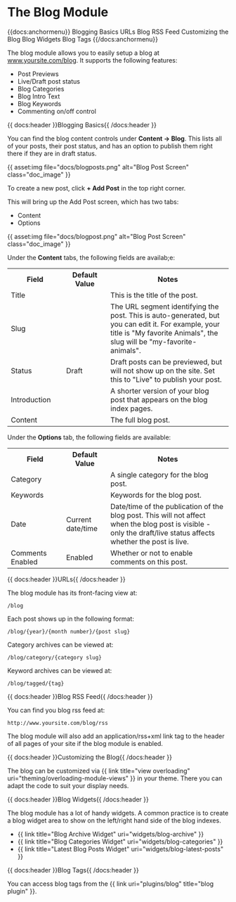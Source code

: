 # The Blog Module

{{docs:anchormenu}}
	Blogging Basics
	URLs 
	Blog RSS Feed
	Customizing the Blog
	Blog Widgets
	Blog Tags
{{/docs:anchormenu}}

The blog module allows you to easily setup a blog at www.yoursite.com/blog. It supports the following features:

* Post Previews
* Live/Draft post status
* Blog Categories
* Blog Intro Text
* Blog Keywords
* Commenting on/off control

{{ docs:header }}Blogging Basics{{ /docs:header }}

You can find the blog content controls under **Content &rarr; Blog**. This lists all of your posts, their post status, and has an option to publish them right there if they are in draft status.

{{ asset:img file="docs/blogposts.png" alt="Blog Post Screen" class="doc_image" }}

To create a new post, click **+ Add Post** in the top right corner.

This will bring up the Add Post screen, which has two tabs:

* Content
* Options

{{ asset:img file="docs/blogpost.png" alt="Blog Post Screen" class="doc_image" }}

Under the **Content** tabs, the following fields are availab;e:

<table>
	<tr>
		<th width="25%">Field</th>
		<th width="20%">Default Value</th>
		<th>Notes</th>
	</tr>
	<tr>
		<td>Title</td>
		<td></td>
		<td>This is the title of the post.</td>
	</tr>
	<tr>
		<td>Slug</td>
		<td></td>
		<td>The URL segment identifying the post. This is auto-generated, but you can edit it. For example, your title is "My favorite Animals", the slug will be "my-favorite-animals".</td>
	</tr>
	<tr>
		<td>Status</td>
		<td>Draft</td>
		<td>Draft posts can be previewed, but will not show up on the site. Set this to "Live" to publish your post.</td>
	</tr>
	<tr>
		<td>Introduction</td>
		<td></td>
		<td>A shorter version of your blog post that appears on the blog index pages.</td>
	</tr>
	<tr>
		<td>Content</td>
		<td></td>
		<td>The full blog post.</td>
	</tr>
</table>

Under the **Options** tab, the following fields are available:

<table>
	<tr>
		<th width="25%">Field</th>
		<th width="20%">Default Value</th>
		<th>Notes</th>
	</tr>
	<tr>
		<td>Category</td>
		<td></td>
		<td>A single category for the blog post.</td>
	</tr>
	<tr>
		<td>Keywords</td>
		<td></td>
		<td>Keywords for the blog post.</td>
	</tr>
	<tr>
		<td>Date</td>
		<td>Current date/time</td>
		<td>Date/time of the publication of the blog post. This will not affect when the blog post is visible - only the draft/live status affects whether the post is live.</td>
	</tr>
	<tr>
		<td>Comments Enabled</td>
		<td>Enabled</td>
		<td>Whether or not to enable comments on this post.</td>
	</tr>
</table>

{{ docs:header }}URLs{{ /docs:header }}

The blog module has its front-facing view at:

	/blog

Each post shows up in the following format:

	/blog/{year}/{month number}/{post slug}

Category archives can be viewed at:

	/blog/category/{category slug}

Keyword archives can be viewed at:

	/blog/tagged/{tag}

{{ docs:header }}Blog RSS Feed{{ /docs:header }}

You can find you blog rss feed at:

	http://www.yoursite.com/blog/rss

The blog module will also add an application/rss+xml link tag to the header of all pages of your site if the blog module is enabled.

{{ docs:header }}Customizing the Blog{{ /docs:header }}

The blog can be customized via {{ link title="view overloading" uri="theming/overloading-module-views" }} in your theme. There you can adapt the code to suit your display needs.

{{ docs:header }}Blog Widgets{{ /docs:header }}

The blog module has a lot of handy widgets. A common practice is to create a blog widget area to show on the left/right hand side of the blog indexes.

* {{ link title="Blog Archive Widget" uri="widgets/blog-archive" }}
* {{ link title="Blog Categories Widget" uri="widgets/blog-categories" }}
* {{ link title="Latest Blog Posts Widget" uri="widgets/blog-latest-posts" }}

{{ docs:header }}Blog Tags{{ /docs:header }}

You can access blog tags from the {{ link uri="plugins/blog" title="blog plugin" }}.